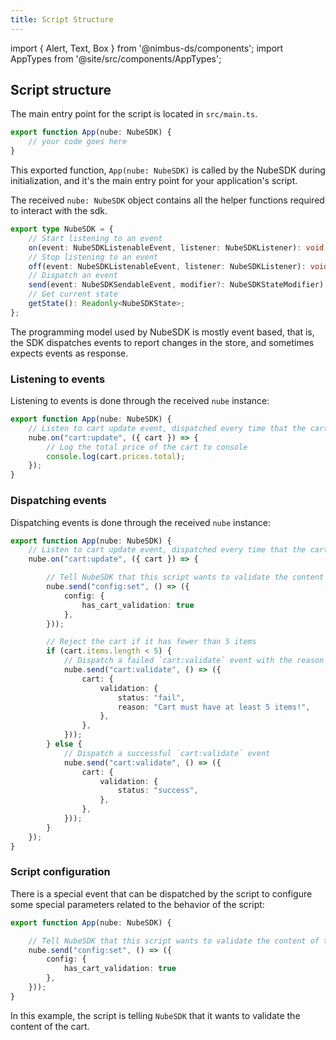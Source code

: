 ```yaml
---
title: Script Structure
---
```


import { Alert, Text, Box } from '@nimbus-ds/components';
import AppTypes from '@site/src/components/AppTypes';

## Script structure

The main entry point for the script is located in `src/main.ts`. 

```typescript
export function App(nube: NubeSDK) {
    // your code goes here
}
```

This exported function, `App(nube: NubeSDK)` is called by the NubeSDK during initialization, and it's the main entry point for your application's script.

The received `nube: NubeSDK` object contains all the helper functions required to interact with the sdk.

```typescript
export type NubeSDK = {
    // Start listening to an event
	on(event: NubeSDKListenableEvent, listener: NubeSDKListener): void;
    // Stop listening to an event
	off(event: NubeSDKListenableEvent, listener: NubeSDKListener): void;
    // Dispatch an event
	send(event: NubeSDKSendableEvent, modifier?: NubeSDKStateModifier): void;
    // Get current state
	getState(): Readonly<NubeSDKState>;
};
```

The programming model used by NubeSDK is mostly event based, that is, the SDK dispatches events to report changes in the store, and sometimes expects events as response.

### Listening to events

Listening to events is done through the received `nube` instance:

```typescript
export function App(nube: NubeSDK) {
    // Listen to cart update event, dispatched every time that the cart is updated
	nube.on("cart:update", ({ cart }) => {
        // Log the total price of the cart to console
        console.log(cart.prices.total); 
	});
}
```

### Dispatching events

Dispatching events is done through the received `nube` instance:

```typescript
export function App(nube: NubeSDK) {
    // Listen to cart update event, dispatched every time that the cart is updated
	nube.on("cart:update", ({ cart }) => {

        // Tell NubeSDK that this script wants to validate the content of the cart
        nube.send("config:set", () => ({
            config: {
                has_cart_validation: true
            },
        }));

        // Reject the cart if it has fewer than 5 items
        if (cart.items.length < 5) {
            // Dispatch a failed `cart:validate` event with the reason why it failed to validate
            nube.send("cart:validate", () => ({
                cart: {
                    validation: {
                        status: "fail",
                        reason: "Cart must have at least 5 items!",
                    },
            	},
			}));
		} else {
            // Dispatch a successful `cart:validate` event
            nube.send("cart:validate", () => ({
                cart: {
                    validation: {
                        status: "success",
                    },
            	},
			}));
        }
	});
}
```

### Script configuration

There is a special event that can be dispatched by the script to configure some special parameters related to the behavior of the script:

```typescript
export function App(nube: NubeSDK) {

    // Tell NubeSDK that this script wants to validate the content of the cart
	nube.send("config:set", () => ({
		config: {
			has_cart_validation: true
		},
	}));
}
```

In this example, the script is telling `NubeSDK` that it wants to validate the content of the cart. 
